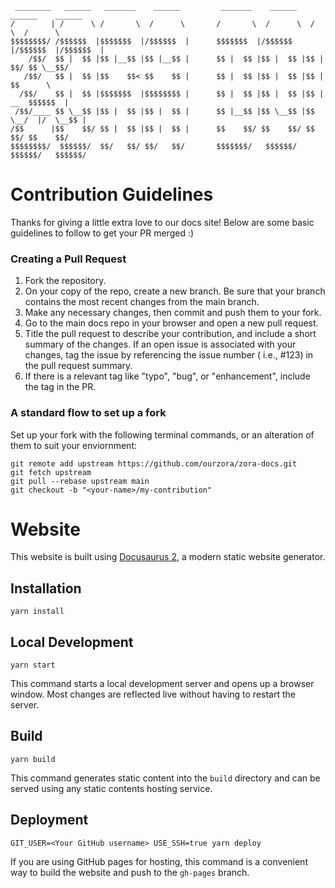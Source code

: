 ```
 ________   ______   _______    ______         _______    ______    ______    ______  
/        | /      \ /       \  /      \       /       \  /      \  /      \  /      \ 
$$$$$$$$/ /$$$$$$  |$$$$$$$  |/$$$$$$  |      $$$$$$$  |/$$$$$$  |/$$$$$$  |/$$$$$$  |
    /$$/  $$ |  $$ |$$ |__$$ |$$ |__$$ |      $$ |  $$ |$$ |  $$ |$$ |  $$/ $$ \__$$/ 
   /$$/   $$ |  $$ |$$    $$< $$    $$ |      $$ |  $$ |$$ |  $$ |$$ |      $$      \ 
  /$$/    $$ |  $$ |$$$$$$$  |$$$$$$$$ |      $$ |  $$ |$$ |  $$ |$$ |   __  $$$$$$  |
 /$$/____ $$ \__$$ |$$ |  $$ |$$ |  $$ |      $$ |__$$ |$$ \__$$ |$$ \__/  |/  \__$$ |
/$$      |$$    $$/ $$ |  $$ |$$ |  $$ |      $$    $$/ $$    $$/ $$    $$/ $$    $$/ 
$$$$$$$$/  $$$$$$/  $$/   $$/ $$/   $$/       $$$$$$$/   $$$$$$/   $$$$$$/   $$$$$$/ 
```

# Contribution Guidelines
Thanks for giving a little extra love to our docs site! Below are some basic guidelines to follow to get your PR merged :)

### Creating a Pull Request
1. Fork the repository.
2. On your copy of the repo, create a new branch. Be sure that your branch contains the most recent changes from the main branch.
3. Make any necessary changes, then commit and push them to your fork.
4. Go to the main docs repo in your browser and open a new pull request.
5. Title the pull request to describe your contribution, and include a short summary of the changes. If an open issue is associated with your changes, tag the issue by referencing the issue number ( i.e., #123) in the pull request summary.
6. If there is a relevant tag like "typo", "bug", or "enhancement", include the tag in the PR.

### A standard flow to set up a fork
Set up your fork with the following terminal commands, or an alteration of them to suit your enviornment:

```cd zora-docs
git remote add upstream https://github.com/ourzora/zora-docs.git
git fetch upstream
git pull --rebase upstream main
git checkout -b "<your-name>/my-contribution"
```

# Website

This website is built using [Docusaurus 2](https://docusaurus.io/), a modern static website generator.

## Installation

```console
yarn install
```

## Local Development

```console
yarn start
```

This command starts a local development server and opens up a browser window. Most changes are reflected live without having to restart the server.

## Build

```console
yarn build
```

This command generates static content into the `build` directory and can be served using any static contents hosting service.

## Deployment

```console
GIT_USER=<Your GitHub username> USE_SSH=true yarn deploy
```

If you are using GitHub pages for hosting, this command is a convenient way to build the website and push to the `gh-pages` branch.
